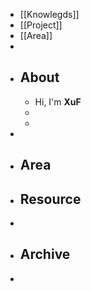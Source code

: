 - [[Knowlegds]]
- [[Project]]
- [[Area]]
-
- ## About
	- Hi, I'm **XuF**
	-
	-
-
- ## Area
- ## Resource
-
- ## Archive
-